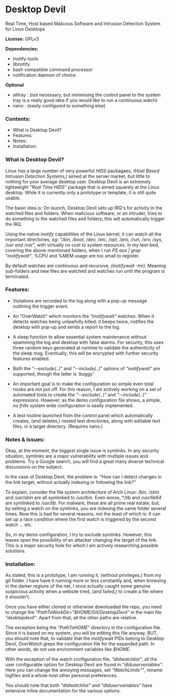 # Desktop Devil
Real Time, Host based Malicous Software and Intrusion Detection System for Linux Desktops

**License:** GPLv3

**Dependencies:**
* inotify-tools
* libnotify
* bash compatible command processor
* notification daemon of choice

**Optional**
* alltray : (not necessary, but minimising the control panel to the system tray is a really good idea if you would like to run a continuous watch)
* nano    : (easily configured to something else)

### Contents:
* What is Desktop Devil?
* Features:
* Notes:
* Installation:

### What is Desktop Devil?
Linux has a large number of very powerful *HIDS*  packagaes, *(Host Based Intrusion Detection Systems,)* aimed at the server market, but little to nothing for your average desktop user. Desktop Devil is an extremely lightweight *"Real Time HIDS"* package that is aimed squarely at the Linux desktop. While it is currently only a prototype or template, it is still quite usable.

The basic idea is: On launch, Desktop Devil  sets up IRQ's for activity in the watched files and folders. When malicious software, or an intruder, tries to do something to the watched files and folders, this will automatically trigger the  IRQ.

Using the native *inotify* capabilities of the Linux kernel, it can watch all the important directories, *eg: "/bin, /boot, /dev, /etc, /opt, /pro, /run, /srv, /sys, /usr and /var",* with virtually no cost to system resources. In my test-bed, covering the above-mentioned folders, when I run *PS aux | grep "inotifywait"*, %CPU and %MEM usage are too small to register.

By default watches are continuous and recursive, *(inotifywait -mr)*. Meaning sub-folders and new files are watched and watches run until the program is terminated.

### Features:
* Violations are recorded to the log along with a pop-up message outlining the trigger event.

* An "OverWatch" which monitors the *"inotifywait"* watches. When it detects watches being unlawfully killed: it beeps twice, notifies the desktop with pop-up and sends a report to the log.

* A sleep function to allow essential system maintenance without spamming the log and desktop with false alarms. For security, this uses three random keys generated at runtime to validate the authenticity of the sleep msg. Eventually, this will be encrypted with further security features enabled.

* Both the *"--exclude(..)"* and *"--include(..)"* options of *"inotifywait"* are supported, though the latter is *'buggy'*

* An important goal is to make the configuration so simple even total noobs are not put off. For this reason, I am actively working on a set of automated tools to create the *"--exclude(..)"* and *"--include(..)"* expressions. However, as the demo configuration file shows, a simple, *no frills* system wide configuration is easily implemented.

* A test routine launched from the control panel which automatically creates, (and deletes,) nested test directories, along with editable text files, in a target directory. (Requires nano.)

### Notes & Issues:
Okay, at the moment, the biggest single issue is symlinks. In any security situation, symlinks are a major vulnerability with multiple issues and problems. Try a Google search, you will find a great many diverse technical discussions on the subject.

In the case of Desktop Devil, the problem is: "How can I detect changes in the link target, without actually indexing or following the link?"

To explain, consider the file system architecture of Arch Linux: */bin*, */sbin* and */usr/sbin* are all symlinked to */usr/bin*. Even worse, **/lib* and */usr/lib64* are symlinked to */usr/lib*. For malware, these are all prime real estate, but, by setting a watch on the symlinks, you are indexing the same folder several times. Now this is bad for several reasons, not the least of which is: It can set up a race condition where the first watch is triggered by the second watch ... etc.

So, in my demo configuration, I try to exclude symlinks. However, this leaves open the possibility of an attacker changing the target of the link. This is a major security hole for which I am actively researching possible solutions.

### Installation:
As stated, this is a prototype, I am running it, (without privileges,) from my git folder. I have have it running more or less constantly and, when browsing in the darker regions of the net, I once actually caught some genuine suspicious activity when a website tried, (and failed,) to create a file where it shouldn't.

Once you have either cloned or otherwise downloaded the repo, you need to change the *"PathToWorkDir="$HOME/Git/DesktopDevil"* in the main file *"desktopdevil"*. Apart from that, all the other paths are relative.

The exception being the *"PathToHOME"* directory in the configuration file. Since it is based on my system, you will be editing this file anyway, BUT, you should note that, to validate that the *inotifywait* PIDs belong to Desktop Devil, *OverWatch* greps the configuration file for the expanded path. In other words, do not use environment variables like *$HOME*.

With the exception of the watch configuration file, *"dtdwatchlist"*, all the user configurable option for Desktop Devil are found in *"dtduservariables"*. Here you can change the annoying messages, set *"WatchLimits""*, rename logfiles and a whole host other personal preferences.

You should note that both *"dtdwatchlist"* and *"dtduservariables"* have extensive inline documentation for the various options.




